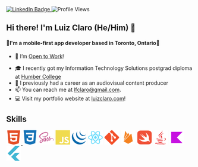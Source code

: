 <div id="badges">
  <a href="https://linkedin.com/in/luiz-claro">
    <img src="https://img.shields.io/badge/LinkedIn-green?style=for-the-badge&logo=linkedin&logoColor=282b2c" alt="LinkedIn Badge"/>
  </a>
  <img src="https://komarev.com/ghpvc/?username=LFClaro&style=for-the-badge&color=green" alt="Profile Views"/>
</div>


## Hi there! I'm Luiz Claro (He/Him) 👋
#### 📱I'm a mobile-first app developer based in Toronto, Ontario📱

- 🔭 I’m [Open to Work](https://www.linkedin.com/in/luiz-claro/)!
<!-- - 🌱 Currently learning Kotlin, Flutter and Dart -->
- 🎓 I recently got my Information Technology Solutions postgrad diploma at [Humber College](https://appliedtechnology.humber.ca/programs/information-technology-solutions.html)
- 🎥 I previously had a career as an audiovisual content producer
- 📫 You can reach me at [lfclaro@gmail.com](mailto:lfclaro@gmail.com).
- 💻 Visit my portfolio website at [luizclaro.com](https://www.luizclaro.com)!

## Skills

<div>
    <a href="https://en.wikipedia.org/wiki/HTML5">
    <img src="https://github.com/devicons/devicon/blob/master/icons/html5/html5-plain.svg" title="HTML5" alt="HTML5" width="40" height="40"/>
    </a>
    <a href="https://en.wikipedia.org/wiki/CSS"><img src="https://github.com/devicons/devicon/blob/master/icons/css3/css3-plain.svg" title="CSS3" alt="CSS3" width="40" height="40"/></a>
    <a href="https://en.wikipedia.org/wiki/Sass_(stylesheet_language)"><img src="https://github.com/devicons/devicon/blob/master/icons/sass/sass-original.svg" title="SASS" alt="SASS" width="40" height="40"/></a>
    <a href="https://en.wikipedia.org/wiki/JavaScript"><img src="https://github.com/devicons/devicon/blob/master/icons/javascript/javascript-plain.svg" title="Javascript" alt="Javascript" width="40" height="40"/></a>
    <a href="https://en.wikipedia.org/wiki/JQuery"><img src="https://github.com/devicons/devicon/blob/master/icons/jquery/jquery-plain.svg" title="jQuery" alt="jQuery" width="40" height="40"/></a>
    <a href="https://en.wikipedia.org/wiki/React_(JavaScript_library)"><img src="https://github.com/devicons/devicon/blob/master/icons/react/react-original.svg" title="React" alt="React" width="40" height="40"/></a>
    <a href="https://en.wikipedia.org/wiki/Git"><img src="https://github.com/devicons/devicon/blob/master/icons/git/git-plain.svg" title="GitHub/Git" alt="GitHub/Git" width="40" height="40"/></a>
    <a href="https://en.wikipedia.org/wiki/Firebase"><img src="https://github.com/devicons/devicon/blob/master/icons/firebase/firebase-plain.svg" title="Firebase" alt="Firebase" width="40" height="40"/></a>
    <a href="https://en.wikipedia.org/wiki/Swift_(programming_language)"><img src="https://github.com/devicons/devicon/blob/master/icons/swift/swift-original.svg" title="iOS' Swift" alt="Swift" width="40" height="40"/></a>
    <a href="https://en.wikipedia.org/wiki/Java_(programming_language)"><img src="https://github.com/devicons/devicon/blob/master/icons/java/java-plain.svg" title="Java" alt="Java" width="40" height="40"/></a>
    <a href="https://en.wikipedia.org/wiki/Kotlin_(programming_language)"><img src="https://github.com/devicons/devicon/blob/master/icons/kotlin/kotlin-plain.svg" title="Kotlin" alt="Kotlin" width="40" height="40"/></a>
    <a href="https://en.wikipedia.org/wiki/Flutter_(software)"><img src="https://github.com/devicons/devicon/blob/master/icons/flutter/flutter-plain.svg" title="Flutter" alt="Flutter" width="40" height="40"/></a>
</div>

